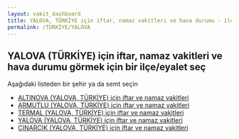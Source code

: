 ```yaml
---
layout: vakit_dashboard
title: YALOVA, TÜRKİYE için iftar, namaz vakitleri ve hava durumu - ilçe/eyalet seç
permalink: /TÜRKİYE/YALOVA
---
```


## YALOVA (TÜRKİYE) için iftar, namaz vakitleri ve hava durumu  görmek için bir ilçe/eyalet seç

Aşağıdaki listeden bir şehir ya da semt seçin

* [ALTINOVA (YALOVA, TÜRKİYE) için iftar ve namaz vakitleri](/TÜRKİYE/YALOVA/ALTINOVA)
* [ARMUTLU (YALOVA, TÜRKİYE) için iftar ve namaz vakitleri](/TÜRKİYE/YALOVA/ARMUTLU)
* [TERMAL (YALOVA, TÜRKİYE) için iftar ve namaz vakitleri](/TÜRKİYE/YALOVA/TERMAL)
* [YALOVA (YALOVA, TÜRKİYE) için iftar ve namaz vakitleri](/TÜRKİYE/YALOVA/YALOVA)
* [ÇINARCIK (YALOVA, TÜRKİYE) için iftar ve namaz vakitleri](/TÜRKİYE/YALOVA/ÇINARCIK)

<script type="text/javascript">
  var GLOBAL_COUNTRY = 'TÜRKİYE';
  var GLOBAL_CITY = 'YALOVA';
  var GLOBAL_STATE = 'YALOVA';
</script>
